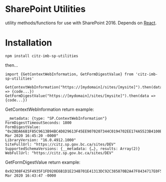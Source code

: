 # SharePoint Utilities

utility methods/functions for use with SharePoint 2016. Depends on [React](https://www.npmjs.com/package/react).

# Installation

`npm install citz-imb-sp-utilities`

then...

```
import {GetContextWebInformation, GetFormDigestValue} from 'citz-imb-sp-utilities'

GetContextWebInformation("https://[mydomain]/sites/[mysite]").then(data => {code...})
GetFormDigestValue("https://[mydomain]/sites/[mysite]").then(data => {code...})
```

GetContextWebInformation return example:

```
__metadata: {type: "SP.ContextWebInformation"}
FormDigestTimeoutSeconds: 1800
FormDigestValue: "0x2BDA66B1F85C9613B94BC4D829613F45EE9070207344C0194702EE174A5523B4100BA4878CAA67A8913FD7332AF771A1000F2A92F0E6B21A076963F8898744F3,24 Mar 2020 16:45:20 -0000"
LibraryVersion: "16.0.4912.1000"
SiteFullUrl: "https://citz.sp.gov.bc.ca/sites/DEV"
SupportedSchemaVersions: {__metadata: {…}, results: Array(2)}
WebFullUrl: "https://citz.sp.gov.bc.ca/sites/DEV"
```

GetFormDigestValue return example:

```
0x92308F425F4935F1FD920E6B1D1E234B701E41313DC92C385870B2A47F8434717E0F5F85C2708BEC9783A061C85D27BFCDCFD07480888B0D94CB8625127DD7C6,24 Mar 2020 16:43:47 -0000
```